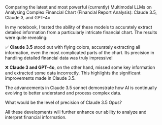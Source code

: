 Comparing the latest and most powerful (currently) Multimodal LLMs on Analysing Complex Financial Chart (Financial Report Analysis):
Claude 3.5, Claude 3, and GPT-4o



In my notebook, I tested the ability of these models to accurately extract detailed information from a particularly intricate financial chart. The results were quite revealing:



✅ **Claude 3.5** stood out with flying colors, accurately extracting all information, even the most complicated parts of the chart. Its precision in handling detailed financial data was truly impressive!



❌ **Claude 3 and GPT-4o**, on the other hand, missed some key information and extracted some data incorrectly. This highlights the significant improvements made in Claude 3.5.



The advancements in Claude 3.5 sonnet demonstrate how AI is continually evolving to better understand and process complex data. 

What would be the level of precision of Claude 3.5 Opus? 



All these developments will further enhance our ability to analyze and interpret financial information.